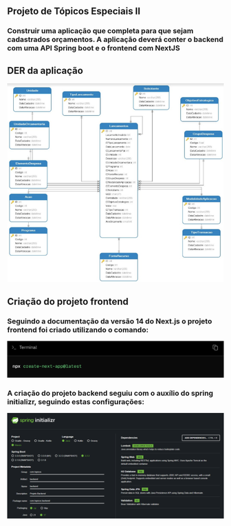## Projeto de Tópicos Especiais II

### Construir uma aplicação que completa para que sejam cadastrados orçamentos. A aplicação deverá conter o backend com uma API Spring boot e o frontend com NextJS

## DER da aplicação
![DER-APP](image.png)

## Criação do projeto frontend

### Seguindo a documentação da versão 14 do Next.js o projeto frontend foi criado utilizando o comando:
![Alt text](image-1.png)

### A criação do projeto backend seguiu com o auxílio do spring initializr, seguindo estas configurações:
![Alt text](image-2.png)